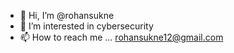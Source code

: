 - 👋 Hi, I’m @rohansukne
- 👀 I’m interested in cybersecurity 
- 📫 How to reach me ... rohansukne12@gmail.com


<!---
rohansukne/rohansukne is a ✨ special ✨ repository because its `README.md` (this file) appears on your GitHub profile.
You can click the Preview link to take a look at your changes.
--->
